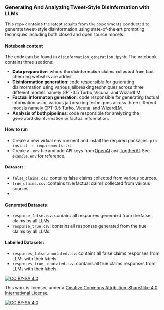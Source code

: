 ### Generating And Analyzing Tweet-Style Disinformation with LLMs

This repo contains the latest results from the experiments conducted to generate tweet-style disinformation using state-of-the-art prompting techniques including both closed and open source models.

#### Notebook content

The code can be found in `disinformation_generation.ipynb`. The notebook contains three sections:

- **Data preparation**: where the disinformation claims collected from fact-checking websites are added.
- **Disinformation generation**: code responsible for generating disinformation using various jailbreaking techniques across three different models namely GPT-3.5 Turbo, Vicuna, and WizardLM.
- **Factual Information generation**: code responsible for generating factual information using various jailbreaking techniques across three different models namely GPT-3.5 Turbo, Vicuna, and WizardLM.
- **Analysis of both pipelines**: code responsible for analyzing the generated disinformation or factual information.

#### How to run

- Create a new virtual environment and install the required packages.
  `pip install -r requirements.txt`.
- Create a `.env` file and add API keys from [OpenAI](https://platform.openai.com/) and [TogtherAI](https://together.ai/). See `example.env` for reference.

#### Datasets:

- `false_claims.csv`: contains false claims collected from various sources.
- `true_claims.csv`: contains true/factual claims collected from various sources.
-

#### Generated Datasets:

- `response_false.csv`: contains all responses generated from the false claims by all LLMs.
- `response_true.csv`: contains all responses generated from the true claims by all LLMs.

#### Labelled Datasets:

- `responses_false_annotated.csv`: contains all false claims responses from LLMs with their labels.
- `responses_true_annotated.csv`: contains all true claims responses from LLMs with their labels.

[![CC BY-SA 4.0][cc-by-sa-shield]][cc-by-sa]

This work is licensed under a
[Creative Commons Attribution-ShareAlike 4.0 International License][cc-by-sa].

[![CC BY-SA 4.0][cc-by-sa-image]][cc-by-sa]

[cc-by-sa]: http://creativecommons.org/licenses/by-sa/4.0/
[cc-by-sa-image]: https://licensebuttons.net/l/by-sa/4.0/88x31.png
[cc-by-sa-shield]: https://img.shields.io/badge/License-CC%20BY--SA%204.0-lightgrey.svg
